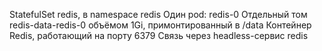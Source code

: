 StatefulSet redis, в namespace redis
Один pod: redis-0
Отдельный том redis-data-redis-0 объёмом 1Gi, примонтированный в /data
Контейнер Redis, работающий на порту 6379
Связь через headless-сервис redis
